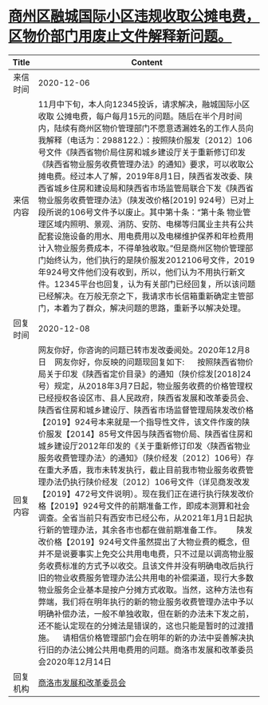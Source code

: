 # [商州区融城国际小区违规收取公摊电费，区物价部门用废止文件解释新问题。](http://www.shangluo.gov.cn/zmhd/ldxxxx.jsp?urltype=leadermail.LeaderMailContentUrl&wbtreeid=1112&leadermailid=6677)

| Title |                                                                                                                                                                                                                                                                                                                                                                                       Content                                                                                                                                                                                                                                                                                                                                                                                        |
|:-----:|--------------------------------------------------------------------------------------------------------------------------------------------------------------------------------------------------------------------------------------------------------------------------------------------------------------------------------------------------------------------------------------------------------------------------------------------------------------------------------------------------------------------------------------------------------------------------------------------------------------------------------------------------------------------------------------------------------------------------------------------------------------------------------------|
| 来信时间  | 2020-12-06                                                                                                                                                                                                                                                                                                                                                                                                                                                                                                                                                                                                                                                                                                                                                                           |
| 来信内容  | 11月中下旬，本人向12345投诉，请求解决，融城国际小区收取 公摊电费，每户每月15元的问题。随后在半个月时间内，陆续有商州区物价管理部门不愿意透漏姓名的工作人员向我解释（电话为：2988122.）：按照陕价服发〔2012〕106号文件《陕西省物价局住房和城乡建设厅关于重新修订印发《陕西省物业服务收费管理办法》的通知》要求，可以收取公摊电费。经过本人了解，2019年8月1日，陕西省发改委、陕西省城乡住房和建设局和陕西省市场监管局联合下发《陕西省物业服务收费管理办法》（陕发改价格[2019] 924号）已对上段所说的106号文件予以废止。其中第十条：“第十条 物业管理区域内照明、景观、消防、安防、电梯等归属业主共有公共配套设施设备的用水、用电费用以及电梯维护保养和年检费用计入物业服务费成本，不得单独收取。”但是商州区物价管理部门始终认为，他们执行的是陕价服发2012106号文件，2019年924号文件他们没有收到，所以，他们认为不用执行新文件。12345平台也回复，认为有关部门已经回复，所以该问题已经解决。在万般无奈之下，我请求市长信箱重新确定主管部门，本着为了群众，解决问题的思路，重新予以解决处理。                                                                                                                                                                                                                                                         |
| 回复时间  | 2020-12-08                                                                                                                                                                                                                                                                                                                                                                                                                                                                                                                                                                                                                                                                                                                                                                           |
| 回复内容  | 网友你好，你咨询的问题已转市发改委阅处。2020年12月8日    网友你好，你反映的问题现回复如下:      按照陕西省物价局关于印发《陕西省定价目录》的通知（陕价综发[2018]24号）规定，从2018年3月7日起，物业服务收费的价格管理权已经授权各设区市、县人民政府，陕西省发展和改革委员会、陕西省住房和城乡建设厅、陕西省市场监督管理局陕发改价格【2019】924号本来就是一个指导性文件，该文件作废的陕价服发【2014】85号文件因与陕西省物价局、陕西省住房和城乡建设厅2012年印发的《关于重新修订印发〈陕西省物业服务收费管理办法〉的通知》（陕价经发〔2012〕106号）存在重大矛盾，我市未转发执行，截止目前我市物业服务收费管理办法仍执行陕价经发〔2012〕106号文件（详见商发改发【2019】472号文件说明）。现在我们正在进行执行陕发改价格【2019】924号文件的前期准备工作，即成本测算和社会调查。全省当前只有西安市已经公布，从2021年1月1日起执行新的管理办法，其余各市也都在做前期准备工作。       陕发改价格【2019】924号文件虽然提出了大物业费的概念，但并不是说要事实上免交公共用电电费，只不过是以调高物业服务收费标准的方式予以收交。且该文件并没有明确电改后执行旧的物业收费服务管理办法公共用电的补偿渠道，现行大多数物业服务企业基本是按户分摊方式收取。当然，这种方法也有弊端，我们将在明年执行的新的物业服务收费管理办法中予以明确补偿办法，一般不单独收取，但在新的办法未下发之前，还不能认定现在的分摊法是错误的，这也只能是暂时的过渡措施。    请相信价格管理部门会在明年的新的办法中妥善解决执行旧的办法公摊公共用电费用的问题。商洛市发展和改革委员会2020年12月14日 |
| 回复机构  | [商洛市发展和改革委员会](../../category/agencies/商洛市发展和改革委员会.md)                                                                                                                                                                                                                                                                                                                                                                                                                                                                                                                                                                                                                                                                                                                                |